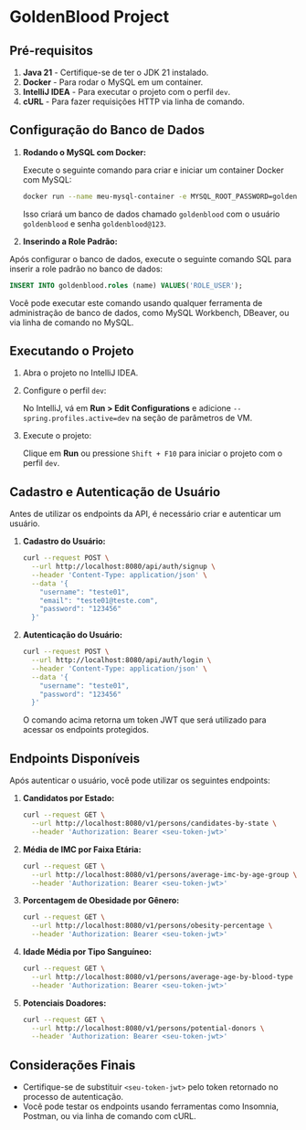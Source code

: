 # GoldenBlood Project

## Pré-requisitos

1. **Java 21** - Certifique-se de ter o JDK 21 instalado.
2. **Docker** - Para rodar o MySQL em um container.
3. **IntelliJ IDEA** - Para executar o projeto com o perfil `dev`.
4. **cURL** - Para fazer requisições HTTP via linha de comando.

## Configuração do Banco de Dados

1. **Rodando o MySQL com Docker:**

   Execute o seguinte comando para criar e iniciar um container Docker com MySQL:

   ```bash
   docker run --name meu-mysql-container -e MYSQL_ROOT_PASSWORD=goldenblood@123 -e MYSQL_DATABASE=goldenblood -e MYSQL_USER=goldenblood -e MYSQL_PASSWORD=goldenblood@123 -p 3306:3306 -d mysql:latest
   ```

   Isso criará um banco de dados chamado `goldenblood` com o usuário `goldenblood` e senha `goldenblood@123`.


2. **Inserindo a Role Padrão:**

Após configurar o banco de dados, execute o seguinte comando SQL para inserir a role padrão no banco de dados:

   ```sql
   INSERT INTO goldenblood.roles (name) VALUES('ROLE_USER');
   ```

   Você pode executar este comando usando qualquer ferramenta de administração de banco de dados, como MySQL Workbench, DBeaver, ou via linha de comando no MySQL.

## Executando o Projeto

1. Abra o projeto no IntelliJ IDEA.

2. Configure o perfil `dev`:

   No IntelliJ, vá em **Run > Edit Configurations** e adicione `--spring.profiles.active=dev` na seção de parâmetros de VM.

3. Execute o projeto:

   Clique em **Run** ou pressione `Shift + F10` para iniciar o projeto com o perfil `dev`.

## Cadastro e Autenticação de Usuário

Antes de utilizar os endpoints da API, é necessário criar e autenticar um usuário.

1. **Cadastro do Usuário:**
   ```bash
   curl --request POST \
     --url http://localhost:8080/api/auth/signup \
     --header 'Content-Type: application/json' \
     --data '{
       "username": "teste01",
       "email": "teste01@teste.com",
       "password": "123456"
     }'
   ```

2. **Autenticação do Usuário:**
   ```bash
   curl --request POST \
     --url http://localhost:8080/api/auth/login \
     --header 'Content-Type: application/json' \
     --data '{
       "username": "teste01",
       "password": "123456"
     }'
   ```

   O comando acima retorna um token JWT que será utilizado para acessar os endpoints protegidos.

## Endpoints Disponíveis

Após autenticar o usuário, você pode utilizar os seguintes endpoints:

1. **Candidatos por Estado:**
   ```bash
   curl --request GET \
     --url http://localhost:8080/v1/persons/candidates-by-state \
     --header 'Authorization: Bearer <seu-token-jwt>'
   ```

2. **Média de IMC por Faixa Etária:**
   ```bash
   curl --request GET \
     --url http://localhost:8080/v1/persons/average-imc-by-age-group \
     --header 'Authorization: Bearer <seu-token-jwt>'
   ```

3. **Porcentagem de Obesidade por Gênero:**
   ```bash
   curl --request GET \
     --url http://localhost:8080/v1/persons/obesity-percentage \
     --header 'Authorization: Bearer <seu-token-jwt>'
   ```

4. **Idade Média por Tipo Sanguíneo:**
   ```bash
   curl --request GET \
     --url http://localhost:8080/v1/persons/average-age-by-blood-type \
     --header 'Authorization: Bearer <seu-token-jwt>'
   ```

5. **Potenciais Doadores:**
   ```bash
   curl --request GET \
     --url http://localhost:8080/v1/persons/potential-donors \
     --header 'Authorization: Bearer <seu-token-jwt>'
   ```

## Considerações Finais

- Certifique-se de substituir `<seu-token-jwt>` pelo token retornado no processo de autenticação.
- Você pode testar os endpoints usando ferramentas como Insomnia, Postman, ou via linha de comando com cURL.
